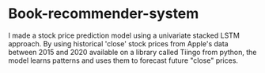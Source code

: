 # Book-recommender-system

I made a stock price prediction model using a univariate stacked LSTM approach. By using  historical 'close' stock prices from Apple's data between 2015 and 2020 available on a library called Tiingo from python, the model learns patterns and uses them to forecast future "close" prices.
